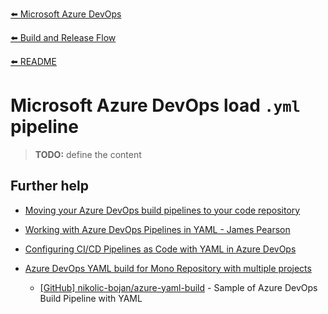 [⬅️ Microsoft Azure DevOps](azure-devops.md)

[⬅️ Build and Release Flow](README.md)

[⬅️ README](../../README.md)

# Microsoft Azure DevOps load `.yml` pipeline

> **TODO:** define the content

## Further help

- [Moving your Azure DevOps build pipelines to your code repository](https://blog.bredvid.no/moving-your-azure-devops-build-pipelines-to-your-code-repository-dff60488c0f9)

- [Working with Azure DevOps Pipelines in YAML - James Pearson](https://jpearson.blog/2019/05/21/working-with-azure-devops-pipelines-in-yaml/)

- [Configuring CI/CD Pipelines as Code with YAML in Azure DevOps](https://azuredevopslabs.com/labs/azuredevops/yaml/)

- [Azure DevOps YAML build for Mono Repository with multiple projects](https://dev.to/nikolicbojan/azure-devops-yaml-build-for-mono-repository-with-multiple-projects-146g)

  - [[GitHub] nikolic-bojan/azure-yaml-build](https://github.com/nikolic-bojan/azure-yaml-build) - Sample of Azure DevOps Build Pipeline with YAML
